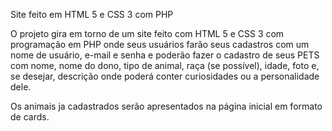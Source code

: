 Site feito em HTML 5 e CSS 3 com PHP

O projeto gira em torno de um site feito com HTML 5 e CSS 3 com programação em PHP onde seus usuários farão seus cadastros com um nome de usuário, e-mail e senha e poderão fazer o cadastro de seus PETS com nome, nome do dono, tipo de animal, raça (se possível), idade, foto e, se desejar, descrição onde poderá conter curiosidades ou a personalidade dele.

Os animais ja cadastrados serão apresentados na página inicial em formato de cards.
